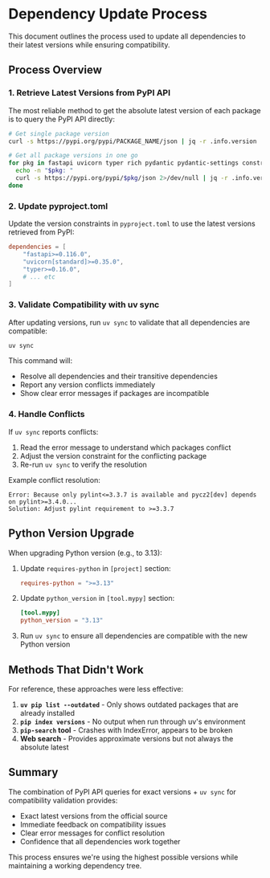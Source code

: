 # Dependency Update Process

This document outlines the process used to update all dependencies to their latest versions while ensuring compatibility.

## Process Overview

### 1. Retrieve Latest Versions from PyPI API

The most reliable method to get the absolute latest version of each package is to query the PyPI API directly:

```bash
# Get single package version
curl -s https://pypi.org/pypi/PACKAGE_NAME/json | jq -r .info.version

# Get all package versions in one go
for pkg in fastapi uvicorn typer rich pydantic pydantic-settings construct pyserial-asyncio paho-mqtt crc asyncio-mqtt tenacity pytest ruff mypy pylint pyright; do
  echo -n "$pkg: "
  curl -s https://pypi.org/pypi/$pkg/json 2>/dev/null | jq -r .info.version || echo "failed"
done
```

### 2. Update pyproject.toml

Update the version constraints in `pyproject.toml` to use the latest versions retrieved from PyPI:

```toml
dependencies = [
    "fastapi>=0.116.0",
    "uvicorn[standard]>=0.35.0",
    "typer>=0.16.0",
    # ... etc
]
```

### 3. Validate Compatibility with uv sync

After updating versions, run `uv sync` to validate that all dependencies are compatible:

```bash
uv sync
```

This command will:
- Resolve all dependencies and their transitive dependencies
- Report any version conflicts immediately
- Show clear error messages if packages are incompatible

### 4. Handle Conflicts

If `uv sync` reports conflicts:
1. Read the error message to understand which packages conflict
2. Adjust the version constraint for the conflicting package
3. Re-run `uv sync` to verify the resolution

Example conflict resolution:
```
Error: Because only pylint<=3.3.7 is available and pycz2[dev] depends on pylint>=3.4.0...
Solution: Adjust pylint requirement to >=3.3.7
```

## Python Version Upgrade

When upgrading Python version (e.g., to 3.13):

1. Update `requires-python` in `[project]` section:
   ```toml
   requires-python = ">=3.13"
   ```

2. Update `python_version` in `[tool.mypy]` section:
   ```toml
   [tool.mypy]
   python_version = "3.13"
   ```

3. Run `uv sync` to ensure all dependencies are compatible with the new Python version

## Methods That Didn't Work

For reference, these approaches were less effective:

1. **`uv pip list --outdated`** - Only shows outdated packages that are already installed
2. **`pip index versions`** - No output when run through uv's environment
3. **`pip-search` tool** - Crashes with IndexError, appears to be broken
4. **Web search** - Provides approximate versions but not always the absolute latest

## Summary

The combination of PyPI API queries for exact versions + `uv sync` for compatibility validation provides:
- Exact latest versions from the official source
- Immediate feedback on compatibility issues
- Clear error messages for conflict resolution
- Confidence that all dependencies work together

This process ensures we're using the highest possible versions while maintaining a working dependency tree.
